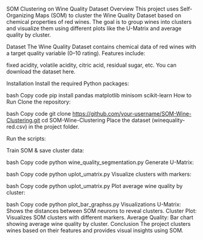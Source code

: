 SOM Clustering on Wine Quality Dataset
Overview
This project uses Self-Organizing Maps (SOM) to cluster the Wine Quality Dataset based on chemical properties of red wines. The goal is to group wines into clusters and visualize them using different plots like the U-Matrix and average quality by cluster.

Dataset
The Wine Quality Dataset contains chemical data of red wines with a target quality variable (0–10 rating). Features include:

fixed acidity, volatile acidity, citric acid, residual sugar, etc.
You can download the dataset here.

Installation
Install the required Python packages:

bash
Copy code
pip install pandas matplotlib minisom scikit-learn
How to Run
Clone the repository:

bash
Copy code
git clone https://github.com/your-username/SOM-Wine-Clustering.git
cd SOM-Wine-Clustering
Place the dataset (winequality-red.csv) in the project folder.

Run the scripts:

Train SOM & save cluster data:

bash
Copy code
python wine_quality_segmentation.py
Generate U-Matrix:

bash
Copy code
python uplot_umatrix.py
Visualize clusters with markers:

bash
Copy code
python uplot_umatrix.py
Plot average wine quality by cluster:

bash
Copy code
python plot_bar_graphss.py
Visualizations
U-Matrix: Shows the distances between SOM neurons to reveal clusters.
Cluster Plot: Visualizes SOM clusters with different markers.
Average Quality: Bar chart showing average wine quality by cluster.
Conclusion
The project clusters wines based on their features and provides visual insights using SOM.
